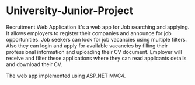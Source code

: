 # University-Junior-Project
Recruitment Web Application
It's a web app for Job searching and applying. It allows employers to register their companies and announce for job opportunities.
Job seekers can look for job vacancies using multiple filters. Also they can login and apply for available vacancies by filling their professional information and uploading their CV document. Employer will receive and filter these applications where they can read applicants details and download their CV.

The web app implemented using ASP.NET MVC4.